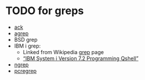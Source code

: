 # TODO for greps

- [ack](https://beyondgrep.com/)
- [agrep](https://en.wikipedia.org/wiki/Agrep)
- BSD grep
- IBM i grep:
  - Linked from Wikipedia [grep](https://en.wikipedia.org/wiki/Grep) page
  - [“IBM System i Version 7.2 Programming Qshell”](https://www.ibm.com/docs/en/ssw_ibm_i_74/rzahz/rzahzpdf.pdf)
- [ngrep](https://en.wikipedia.org/wiki/Ngrep)
- [pcregrep](https://en.wikipedia.org/wiki/Grep#pcregrep)

